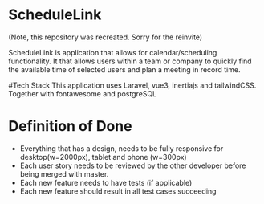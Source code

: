 # ScheduleLink

(Note, this repository was recreated. Sorry for the reinvite)

ScheduleLink is application that allows for calendar/scheduling functionality. It that allows users within a team or company to quickly find the available time of selected users and plan a meeting in record time.

#Tech Stack
This application uses Laravel, vue3, inertiajs and tailwindCSS. Together with fontawesome and postgreSQL


# Definition of Done 
* Everything that has a design, needs to be fully responsive for desktop(w=2000px), tablet and phone (w=300px)
* Each user story needs to be reviewed by the other developer before being merged with master.
* Each new feature needs to have tests (if applicable)
* Each new feature should result in all test cases succeeding
